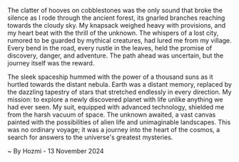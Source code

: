 
The clatter of hooves on cobblestones was the only sound that broke the silence as I rode through the ancient forest, its gnarled branches reaching towards the cloudy sky. My knapsack weighed heavy with provisions, and my heart beat with the thrill of the unknown. The whispers of a lost city, rumored to be guarded by mythical creatures, had lured me from my village. Every bend in the road, every rustle in the leaves, held the promise of discovery, danger, and adventure. The path ahead was uncertain, but the journey itself was the reward.

The sleek spaceship hummed with the power of a thousand suns as it hurtled towards the distant nebula. Earth was a distant memory, replaced by the dazzling tapestry of stars that stretched endlessly in every direction. My mission: to explore a newly discovered planet with life unlike anything we had ever seen. My suit, equipped with advanced technology, shielded me from the harsh vacuum of space. The unknown awaited, a vast canvas painted with the possibilities of alien life and unimaginable landscapes. This was no ordinary voyage; it was a journey into the heart of the cosmos, a search for answers to the universe's greatest mysteries. 

~ By Hozmi - 13 November 2024

